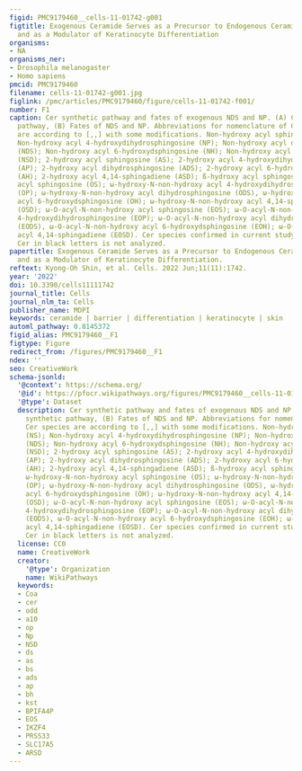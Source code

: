 ```yaml
---
figid: PMC9179460__cells-11-01742-g001
figtitle: Exogenous Ceramide Serves as a Precursor to Endogenous Ceramide Synthesis
  and as a Modulator of Keratinocyte Differentiation
organisms:
- NA
organisms_ner:
- Drosophila melanogaster
- Homo sapiens
pmcid: PMC9179460
filename: cells-11-01742-g001.jpg
figlink: /pmc/articles/PMC9179460/figure/cells-11-01742-f001/
number: F1
caption: Cer synthetic pathway and fates of exogenous NDS and NP. (A) Ceramide synthetic
  pathway, (B) Fates of NDS and NP. Abbreviations for nomenclature of Cer species
  are according to [,,] with some modifications. Non-hydroxy acyl sphingosine (NS);
  Non-hydroxy acyl 4-hydroxydihydrosphingosine (NP); Non-hydroxy acyl dihydrosphingosine
  (NDS); Non-hydroxy acyl 6-hydroxydsphingosine (NH); Non-hydroxy acyl 4,14-sphingadiene
  (NSD); 2-hydroxy acyl sphingosine (AS); 2-hydroxy acyl 4-hydroxydihydrosphingosine
  (AP); 2-hydroxy acyl dihydrosphingosine (ADS); 2-hydroxy acyl 6-hydroxy sphingosine
  (AH); 2-hydroxy acyl 4,14-sphingadiene (ASD); ß-hydroxy acyl sphingosine (BS); ω-hydroxy-N-non-hydroxy
  acyl sphingosine (OS); ω-hydroxy-N-non-hydroxy acyl 4-hydroxydihydrosphingosine
  (OP); ω-hydroxy-N-non-hydroxy acyl dihydrosphingosine (ODS), ω-hydroxy-N-non-hydroxy
  acyl 6-hydroxydsphingosine (OH); ω-hydroxy-N-non-hydroxy acyl 4,14-sphingadiene
  (OSD); ω-O-acyl-N-non-hydroxy acyl sphingosine (EOS); ω-O-acyl-N-non-hydroxy acyl
  4-hydroxydihydrosphingosine (EOP); ω-O-acyl-N-non-hydroxy acyl dihydrosphingosine
  (EODS), ω-O-acyl-N-non-hydroxy acyl 6-hydroxydsphingosine (EOH); ω-O-acyl-N-non-hydroxy
  acyl 4,14-sphingadiene (EOSD). Cer species confirmed in current study are in blue.
  Cer in black letters is not analyzed.
papertitle: Exogenous Ceramide Serves as a Precursor to Endogenous Ceramide Synthesis
  and as a Modulator of Keratinocyte Differentiation.
reftext: Kyong-Oh Shin, et al. Cells. 2022 Jun;11(11):1742.
year: '2022'
doi: 10.3390/cells11111742
journal_title: Cells
journal_nlm_ta: Cells
publisher_name: MDPI
keywords: ceramide | barrier | differentiation | keratinocyte | skin
automl_pathway: 0.8145372
figid_alias: PMC9179460__F1
figtype: Figure
redirect_from: /figures/PMC9179460__F1
ndex: ''
seo: CreativeWork
schema-jsonld:
  '@context': https://schema.org/
  '@id': https://pfocr.wikipathways.org/figures/PMC9179460__cells-11-01742-g001.html
  '@type': Dataset
  description: Cer synthetic pathway and fates of exogenous NDS and NP. (A) Ceramide
    synthetic pathway, (B) Fates of NDS and NP. Abbreviations for nomenclature of
    Cer species are according to [,,] with some modifications. Non-hydroxy acyl sphingosine
    (NS); Non-hydroxy acyl 4-hydroxydihydrosphingosine (NP); Non-hydroxy acyl dihydrosphingosine
    (NDS); Non-hydroxy acyl 6-hydroxydsphingosine (NH); Non-hydroxy acyl 4,14-sphingadiene
    (NSD); 2-hydroxy acyl sphingosine (AS); 2-hydroxy acyl 4-hydroxydihydrosphingosine
    (AP); 2-hydroxy acyl dihydrosphingosine (ADS); 2-hydroxy acyl 6-hydroxy sphingosine
    (AH); 2-hydroxy acyl 4,14-sphingadiene (ASD); ß-hydroxy acyl sphingosine (BS);
    ω-hydroxy-N-non-hydroxy acyl sphingosine (OS); ω-hydroxy-N-non-hydroxy acyl 4-hydroxydihydrosphingosine
    (OP); ω-hydroxy-N-non-hydroxy acyl dihydrosphingosine (ODS), ω-hydroxy-N-non-hydroxy
    acyl 6-hydroxydsphingosine (OH); ω-hydroxy-N-non-hydroxy acyl 4,14-sphingadiene
    (OSD); ω-O-acyl-N-non-hydroxy acyl sphingosine (EOS); ω-O-acyl-N-non-hydroxy acyl
    4-hydroxydihydrosphingosine (EOP); ω-O-acyl-N-non-hydroxy acyl dihydrosphingosine
    (EODS), ω-O-acyl-N-non-hydroxy acyl 6-hydroxydsphingosine (EOH); ω-O-acyl-N-non-hydroxy
    acyl 4,14-sphingadiene (EOSD). Cer species confirmed in current study are in blue.
    Cer in black letters is not analyzed.
  license: CC0
  name: CreativeWork
  creator:
    '@type': Organization
    name: WikiPathways
  keywords:
  - Coa
  - cer
  - odd
  - a10
  - op
  - Np
  - NSD
  - ds
  - as
  - bs
  - ads
  - ap
  - bh
  - kst
  - BPIFA4P
  - EOS
  - IKZF4
  - PRSS33
  - SLC17A5
  - ARSD
---
```

